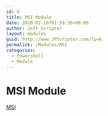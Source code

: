 ```yaml
---
id: 6
title: MSI Module
date: 2020-02-16T01:59:36+00:00
author: Jeff Scripter
layout: modules
guid: http://www.JPScripter.com/?p=6
permalink: /Modules/MSI
categories:
  - Powershell
  - Module
---
```

# MSI Module

[MSI](https://github.com/jpscripter/Modules/tree/master/MSI)
